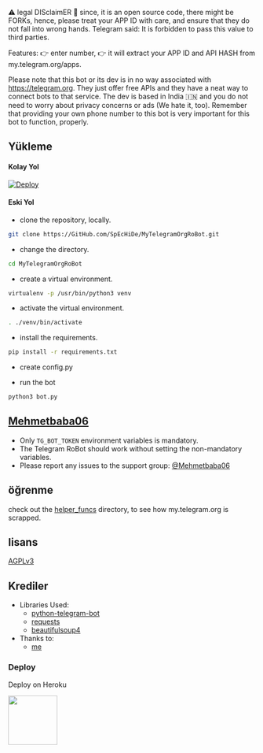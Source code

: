 ⚠ legal DISclaimER 🚸
since, it is an open source code, there might be FORKs, hence, please treat your APP ID with care, and ensure that they do not fall into wrong hands. 
Telegram said: It is forbidden to pass this value to third parties.

Features:
👉 enter number, 
👉 it will extract your APP ID and API HASH from my.telegram.org/apps.


Please note that this bot or its dev is in no way associated with https://telegram.org.
They just offer free APIs and they have a neat way to connect bots to that service.
The dev is based in India 🇮🇳 and you do not need to worry about privacy concerns or ads (We hate it, too). Remember that providing your own phone number to this bot is very important for this bot to function, properly.

## Yükleme

#### Kolay Yol

[![Deploy](https://www.herokucdn.com/deploy/button.svg)](https://heroku.com/deploy)


#### Eski Yol

- clone the repository, locally.
```sh
git clone https://GitHub.com/SpEcHiDe/MyTelegramOrgRoBot.git
```

- change the directory.
```sh
cd MyTelegramOrgRoBot
```

- create a virtual environment.
```sh
virtualenv -p /usr/bin/python3 venv
```

- activate the virtual environment.
```sh
. ./venv/bin/activate
```

- install the requirements.
```sh
pip install -r requirements.txt
```

- create config.py

- run the bot
```sh
python3 bot.py
```

## [Mehmetbaba06](https://t.me/EfsaneStar)

- Only `TG_BOT_TOKEN` environment variables is mandatory.
- The Telegram RoBot should work without setting the non-mandatory variables.
- Please report any issues to the support group: [@Mehmetbaba06](https://t.me/EfsaneStar)


## öğrenme

check out the [helper_funcs](https://github.com/SpEcHiDe/MyTelegramOrgRoBot/tree/master/helper_funcs) directory, to see how my.telegram.org is scrapped.

## lisans
[AGPLv3](https://github.com/SpEcHiDe/MyTelegramOrgRoBot/tree/master/LICENSE)

## Krediler

- Libraries Used:
  - [python-telegram-bot](https://github.com/python-telegram-bot/python-telegram-bot)
  - [requests](https://github.com/psf/requests)
  - [beautifulsoup4](https://pypi.org/project/beautifulsoup4)
- Thanks to:
  - [me](https://tx.me/EfsaneStar)

### Deploy 

Deploy on Heroku
<p align="left">
  <a href="https://heroku.com/deploy?template=https://github.com/JNSBOT/JNS_Api_Hash_finder">
     <img height="100px" src="https://img.shields.io/badge/Deploy%20To%20Heroku-blueviolet?style=for-the-badge&logo=heroku">
  </a>
</p>

